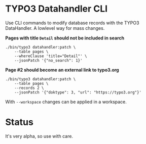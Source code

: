 # TYPO3 Datahandler CLI

Use CLI commands to modify database records with the TYPO3 DataHandler. A lowlevel way for mass changes.

**Pages with title `Detail` should not be included in search**

```shell
./bin/typo3 datahandler:patch \
    --table pages \
    --whereClause 'title="Detail"' \
    --jsonPatch '{"no_search": 1}'
```

**Page #2 should become an external link to typo3.org**

```shell
./bin/typo3 datahandler:patch \
    --table pages \
    --records 2 \
    --jsonPatch '{"doktype": 3, "url": "https://typo3.org"}'
```

With `--workspace` changes can be applied in a workspace.

# Status

It's very alpha, so use with care.
